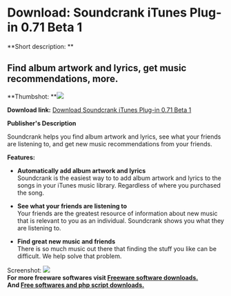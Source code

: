 # Download: Soundcrank iTunes Plug-in 0.71 Beta 1

**Short description: **

## Find album artwork and lyrics, get music recommendations, more.

  
**Thumbshot: **![](http://www.freewarefiles.com/screenshot/itunessoundcrank_md.gif)   
  
**Download link:** [Download Soundcrank iTunes Plug-in 0.71 Beta 1](http://freesoftwares.boysofts.com/Soundcrank-ITunes-Plug-in-Beta_program_24021.html)  
  

**Publisher's Description**  
  

Soundcrank helps you find album artwork and lyrics, see what your friends are
listening to, and get new music recommendations from your friends.

**Features:**

  * **Automatically add album artwork and lyrics**  
Soundcrank is the easiest way to to add album artwork and lyrics to the songs
in your iTunes music library. Regardless of where you purchased the song.

  * **See what your friends are listening to**  
Your friends are the greatest resource of information about new music that is
relevant to you as an individual. Soundcrank shows you what they are listening
to.

  * **Find great new music and friends**  
There is so much music out there that finding the stuff you like can be
difficult. We help solve that problem.

  
  
Screenshot: ![](http://www.freewarefiles.com/screenshot/itunessoundcrank.gif)  
**For more freeware softwares visit [Freeware software downloads.](http://freesoftwares.boysofts.com/)**   
**And [Free softwares and php script downloads.](http://www.boysofts.com/)**

